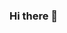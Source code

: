 ### Hi there 👋

<!--
**bhnprksh222/bhnprksh222** is a ✨ _special_ ✨ repository because its `README.md` (this file) appears on your GitHub profile.

Here are some ideas to get you started:

- 🔭 I'm an NITIAN at @NITKKR
- 🌱 MERN STACK DEVELOPER
